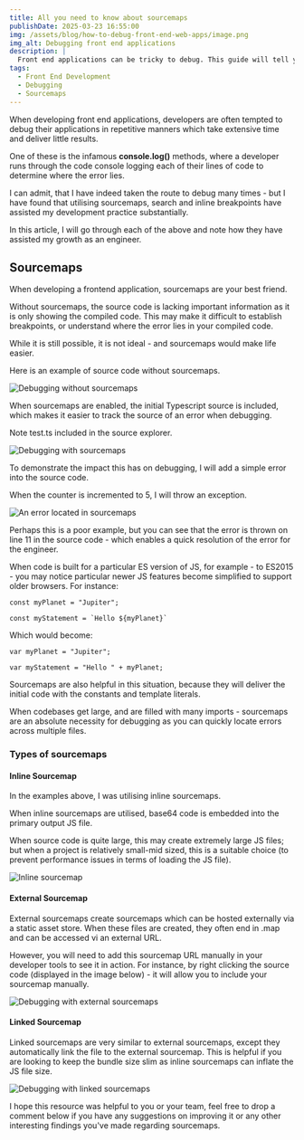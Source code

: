 ```yaml
---
title: All you need to know about sourcemaps
publishDate: 2025-03-23 16:55:00
img: /assets/blog/how-to-debug-front-end-web-apps/image.png
img_alt: Debugging front end applications
description: |
  Front end applications can be tricky to debug. This guide will tell you where to start
tags:
  - Front End Development
  - Debugging
  - Sourcemaps
---
```

When developing front end applications, developers are often tempted to debug their applications in repetitive manners which take extensive time and deliver little results.

One of these is the infamous **console.log()** methods, where a developer runs through the code console logging each of their lines of code to determine where the error lies.

I can admit, that I have indeed taken the route to debug many times - but I have found that utilising sourcemaps, search and inline breakpoints have assisted my development practice substantially.

In this article, I will go through each of the above and note how they have assisted my growth as an engineer.

## Sourcemaps

When developing a frontend application, sourcemaps are your best friend.

Without sourcemaps, the source code is lacking important information as it is only showing the compiled code. This may make it difficult to establish breakpoints, or understand where the error lies in your compiled code.

While it is still possible, it is not ideal - and sourcemaps would make life easier.

Here is an example of source code without sourcemaps.

![Debugging without sourcemaps](/assets/blog/how-to-debug-front-end-web-apps/without-sourcemaps.png)

When sourcemaps are enabled, the initial Typescript source is included, which makes it easier to track the source of an error when debugging. 

Note test.ts included in the source explorer.

![Debugging with sourcemaps](/assets/blog/how-to-debug-front-end-web-apps/with-sourcemap.png)

To demonstrate the impact this has on debugging, I will add a simple error into the source code. 

When the counter is incremented to 5, I will throw an exception.

![An error located in sourcemaps](/assets/blog/how-to-debug-front-end-web-apps/finding-errors.png)

Perhaps this is a poor example, but you can see that the error is thrown on line 11 in the source code - which enables a quick resolution of the error for the engineer. 

When code is built for a particular ES version of JS, for example - to ES2015 - you may notice particular newer JS features become simplified to support older browsers. For instance: 

```
const myPlanet = "Jupiter";

const myStatement = `Hello ${myPlanet}`
``` 

Which would become:

```
var myPlanet = "Jupiter";

var myStatement = "Hello " + myPlanet;
```

Sourcemaps are also helpful in this situation, because they will deliver the initial code with the constants and template literals.

When codebases get large, and are filled with many imports - sourcemaps are an absolute necessity for debugging as you can quickly locate errors across multiple files.

### Types of sourcemaps

#### Inline Sourcemap

In the examples above, I was utilising inline sourcemaps.

When inline sourcemaps are utilised, base64 code is embedded into the primary output JS file.

When source code is quite large, this may create extremely large JS files; but when a project is relatively small-mid sized, this is a suitable choice (to prevent performance issues in terms of loading the JS file).

![Inline sourcemap](/assets/blog/how-to-debug-front-end-web-apps/inline-sourcemap.png)

#### External Sourcemap

External sourcemaps create sourcemaps which can be hosted externally via a static asset store. When these files are created, they often end in .map and can be accessed vi an external URL.

However, you will need to add this sourcemap URL manually in your developer tools to see it in action. For instance, by right clicking the source code (displayed in the image below) - it will allow you to include your sourcemap manually.

![Debugging with external sourcemaps](/assets/blog/how-to-debug-front-end-web-apps/external-sourcemap.png)

#### Linked Sourcemap

Linked sourcemaps are very similar to external sourcemaps, except they automatically link the file to the external sourcemap. This is helpful if you are looking to keep the bundle size slim as inline sourcemaps can inflate the JS file size.

![Debugging with linked sourcemaps](/assets/blog/how-to-debug-front-end-web-apps/linked-sourcemap.png)

I hope this resource was helpful to you or your team, feel free to drop a comment below if you have any suggestions on improving it or any other interesting findings you've made regarding sourcemaps.